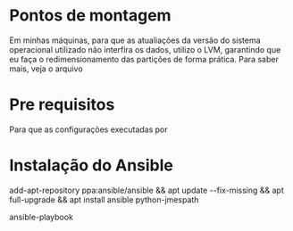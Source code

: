 # Pontos de montagem
Em minhas máquinas, para que as atualiações da versão do sistema operacional utilizado não interfira os dados, utilizo o LVM, garantindo que eu faça o redimensionamento das partições de forma prática. Para saber mais, veja o arquivo

# Pre requisitos

Para que as configurações executadas por


# Instalação do Ansible
add-apt-repository ppa:ansible/ansible && apt update --fix-missing && apt full-upgrade && apt install ansible python-jmespath

ansible-playbook 

#
